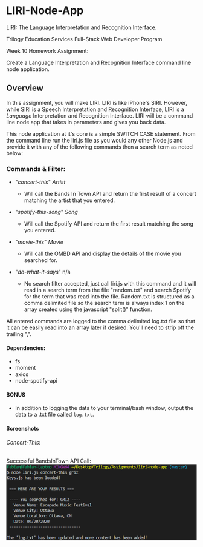 # LIRI-Node-App

LIRI: The Language Interpretation and Recognition Interface.

Trilogy Education Services Full-Stack Web Developer Program

Week 10 Homework Assignment:

Create a Language Interpretation and Recognition Interface command line node application.

## Overview

In this assignment, you will make LIRI. LIRI is like iPhone's SIRI. However, while SIRI is a Speech Interpretation and Recognition Interface, LIRI is a _Language_ Interpretation and Recognition Interface. LIRI will be a command line node app that takes in parameters and gives you back data.

This node application at it's core is a simple SWITCH CASE statement.  From the command line run the liri.js file as you would any other Node.js and provide it with any of the following commands then a search term as noted below:

### Commands & Filter:

  * "*concert-this*" *Artist*
     - Will call the Bands In Town API and return the first result of a concert matching the artist that you entered.  
      
  * "*spotify-this-song*" *Song*
      - Will call the Spotify API and return the first result matching the song you entered.  
      
  * "*movie-this*" *Movie*
      - Will call the OMBD API and display the details of the movie you searched for.  
    
  * "*do-what-it-says*" n/a
      - No search filter accepted, just call liri.js with this command and it will read in a search term from the file "random.txt" and search Spotify for the term that was read into the file.  Random.txt is structured as a comma delimited file so the search term is always index 1 on the array created using the javascript "split()" function.  
      
 All entered commands are logged to the comma delimited log.txt file so that it can be easily read into an array later if desired.  You'll need to strip off the trailing ",".  
 
 
#### Dependencies:

- fs
- moment
- axios
- node-spotify-api

#### BONUS

* In addition to logging the data to your terminal/bash window, output the data to a .txt file called `log.txt`.

#### Screenshots

###### Concert-This:

Successful BandsInTown API Call:
![concert-this](./images/concert-this.png)




